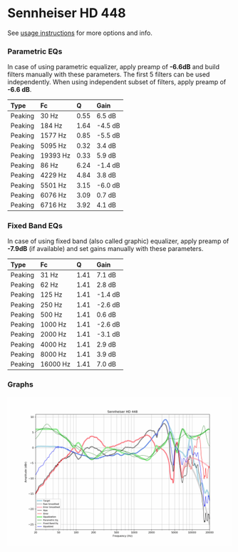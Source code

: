 # Sennheiser HD 448
See [usage instructions](https://github.com/jaakkopasanen/AutoEq#usage) for more options and info.

### Parametric EQs
In case of using parametric equalizer, apply preamp of **-6.6dB** and build filters manually
with these parameters. The first 5 filters can be used independently.
When using independent subset of filters, apply preamp of **-6.6 dB**.

| Type    | Fc       |    Q | Gain    |
|:--------|:---------|:-----|:--------|
| Peaking | 30 Hz    | 0.55 | 6.5 dB  |
| Peaking | 184 Hz   | 1.64 | -4.5 dB |
| Peaking | 1577 Hz  | 0.85 | -5.5 dB |
| Peaking | 5095 Hz  | 0.32 | 3.4 dB  |
| Peaking | 19393 Hz | 0.33 | 5.9 dB  |
| Peaking | 86 Hz    | 6.24 | -1.4 dB |
| Peaking | 4229 Hz  | 4.84 | 3.8 dB  |
| Peaking | 5501 Hz  | 3.15 | -6.0 dB |
| Peaking | 6076 Hz  | 3.09 | 0.7 dB  |
| Peaking | 6716 Hz  | 3.92 | 4.1 dB  |

### Fixed Band EQs
In case of using fixed band (also called graphic) equalizer, apply preamp of **-7.9dB**
(if available) and set gains manually with these parameters.

| Type    | Fc       |    Q | Gain    |
|:--------|:---------|:-----|:--------|
| Peaking | 31 Hz    | 1.41 | 7.1 dB  |
| Peaking | 62 Hz    | 1.41 | 2.8 dB  |
| Peaking | 125 Hz   | 1.41 | -1.4 dB |
| Peaking | 250 Hz   | 1.41 | -2.6 dB |
| Peaking | 500 Hz   | 1.41 | 0.6 dB  |
| Peaking | 1000 Hz  | 1.41 | -2.6 dB |
| Peaking | 2000 Hz  | 1.41 | -3.1 dB |
| Peaking | 4000 Hz  | 1.41 | 2.9 dB  |
| Peaking | 8000 Hz  | 1.41 | 3.9 dB  |
| Peaking | 16000 Hz | 1.41 | 7.0 dB  |

### Graphs
![](./Sennheiser%20HD%20448.png)